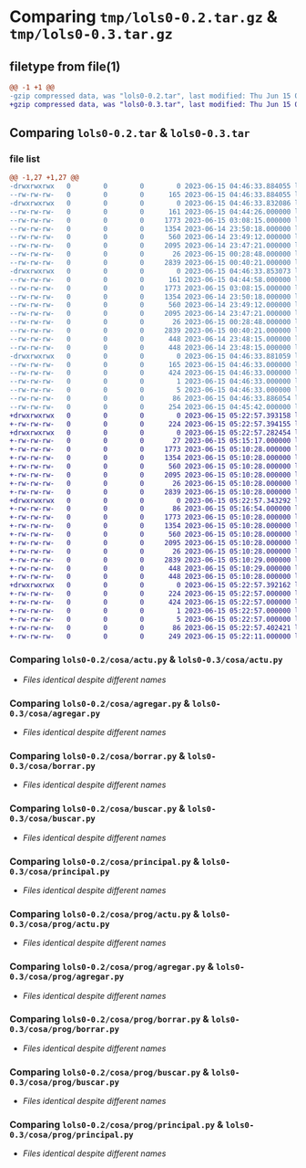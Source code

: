 # Comparing `tmp/lols0-0.2.tar.gz` & `tmp/lols0-0.3.tar.gz`

## filetype from file(1)

```diff
@@ -1 +1 @@
-gzip compressed data, was "lols0-0.2.tar", last modified: Thu Jun 15 04:46:33 2023, max compression
+gzip compressed data, was "lols0-0.3.tar", last modified: Thu Jun 15 05:22:57 2023, max compression
```

## Comparing `lols0-0.2.tar` & `lols0-0.3.tar`

### file list

```diff
@@ -1,27 +1,27 @@
-drwxrwxrwx   0        0        0        0 2023-06-15 04:46:33.884055 lols0-0.2/
--rw-rw-rw-   0        0        0      165 2023-06-15 04:46:33.884055 lols0-0.2/PKG-INFO
-drwxrwxrwx   0        0        0        0 2023-06-15 04:46:33.832086 lols0-0.2/cosa/
--rw-rw-rw-   0        0        0      161 2023-06-15 04:44:26.000000 lols0-0.2/cosa/__init__.py
--rw-rw-rw-   0        0        0     1773 2023-06-15 03:08:15.000000 lols0-0.2/cosa/actu.py
--rw-rw-rw-   0        0        0     1354 2023-06-14 23:50:18.000000 lols0-0.2/cosa/agregar.py
--rw-rw-rw-   0        0        0      560 2023-06-14 23:49:12.000000 lols0-0.2/cosa/borrar.py
--rw-rw-rw-   0        0        0     2095 2023-06-14 23:47:21.000000 lols0-0.2/cosa/buscar.py
--rw-rw-rw-   0        0        0       26 2023-06-15 00:28:48.000000 lols0-0.2/cosa/mian.py
--rw-rw-rw-   0        0        0     2839 2023-06-15 00:40:21.000000 lols0-0.2/cosa/principal.py
-drwxrwxrwx   0        0        0        0 2023-06-15 04:46:33.853073 lols0-0.2/cosa/prog/
--rw-rw-rw-   0        0        0      161 2023-06-15 04:44:58.000000 lols0-0.2/cosa/prog/__init__.py
--rw-rw-rw-   0        0        0     1773 2023-06-15 03:08:15.000000 lols0-0.2/cosa/prog/actu.py
--rw-rw-rw-   0        0        0     1354 2023-06-14 23:50:18.000000 lols0-0.2/cosa/prog/agregar.py
--rw-rw-rw-   0        0        0      560 2023-06-14 23:49:12.000000 lols0-0.2/cosa/prog/borrar.py
--rw-rw-rw-   0        0        0     2095 2023-06-14 23:47:21.000000 lols0-0.2/cosa/prog/buscar.py
--rw-rw-rw-   0        0        0       26 2023-06-15 00:28:48.000000 lols0-0.2/cosa/prog/mian.py
--rw-rw-rw-   0        0        0     2839 2023-06-15 00:40:21.000000 lols0-0.2/cosa/prog/principal.py
--rw-rw-rw-   0        0        0      448 2023-06-14 23:48:15.000000 lols0-0.2/cosa/prog/ver_datos.py
--rw-rw-rw-   0        0        0      448 2023-06-14 23:48:15.000000 lols0-0.2/cosa/ver_datos.py
-drwxrwxrwx   0        0        0        0 2023-06-15 04:46:33.881059 lols0-0.2/lols0.egg-info/
--rw-rw-rw-   0        0        0      165 2023-06-15 04:46:33.000000 lols0-0.2/lols0.egg-info/PKG-INFO
--rw-rw-rw-   0        0        0      424 2023-06-15 04:46:33.000000 lols0-0.2/lols0.egg-info/SOURCES.txt
--rw-rw-rw-   0        0        0        1 2023-06-15 04:46:33.000000 lols0-0.2/lols0.egg-info/dependency_links.txt
--rw-rw-rw-   0        0        0        5 2023-06-15 04:46:33.000000 lols0-0.2/lols0.egg-info/top_level.txt
--rw-rw-rw-   0        0        0       86 2023-06-15 04:46:33.886054 lols0-0.2/setup.cfg
--rw-rw-rw-   0        0        0      254 2023-06-15 04:45:42.000000 lols0-0.2/setup.py
+drwxrwxrwx   0        0        0        0 2023-06-15 05:22:57.393158 lols0-0.3/
+-rw-rw-rw-   0        0        0      224 2023-06-15 05:22:57.394155 lols0-0.3/PKG-INFO
+drwxrwxrwx   0        0        0        0 2023-06-15 05:22:57.282454 lols0-0.3/cosa/
+-rw-rw-rw-   0        0        0       27 2023-06-15 05:15:17.000000 lols0-0.3/cosa/__init__.py
+-rw-rw-rw-   0        0        0     1773 2023-06-15 05:10:28.000000 lols0-0.3/cosa/actu.py
+-rw-rw-rw-   0        0        0     1354 2023-06-15 05:10:28.000000 lols0-0.3/cosa/agregar.py
+-rw-rw-rw-   0        0        0      560 2023-06-15 05:10:28.000000 lols0-0.3/cosa/borrar.py
+-rw-rw-rw-   0        0        0     2095 2023-06-15 05:10:28.000000 lols0-0.3/cosa/buscar.py
+-rw-rw-rw-   0        0        0       26 2023-06-15 05:10:28.000000 lols0-0.3/cosa/mian.py
+-rw-rw-rw-   0        0        0     2839 2023-06-15 05:10:28.000000 lols0-0.3/cosa/principal.py
+drwxrwxrwx   0        0        0        0 2023-06-15 05:22:57.343292 lols0-0.3/cosa/prog/
+-rw-rw-rw-   0        0        0       86 2023-06-15 05:16:54.000000 lols0-0.3/cosa/prog/__init__.py
+-rw-rw-rw-   0        0        0     1773 2023-06-15 05:10:28.000000 lols0-0.3/cosa/prog/actu.py
+-rw-rw-rw-   0        0        0     1354 2023-06-15 05:10:28.000000 lols0-0.3/cosa/prog/agregar.py
+-rw-rw-rw-   0        0        0      560 2023-06-15 05:10:28.000000 lols0-0.3/cosa/prog/borrar.py
+-rw-rw-rw-   0        0        0     2095 2023-06-15 05:10:28.000000 lols0-0.3/cosa/prog/buscar.py
+-rw-rw-rw-   0        0        0       26 2023-06-15 05:10:28.000000 lols0-0.3/cosa/prog/mian.py
+-rw-rw-rw-   0        0        0     2839 2023-06-15 05:10:29.000000 lols0-0.3/cosa/prog/principal.py
+-rw-rw-rw-   0        0        0      448 2023-06-15 05:10:29.000000 lols0-0.3/cosa/prog/ver_datos.py
+-rw-rw-rw-   0        0        0      448 2023-06-15 05:10:28.000000 lols0-0.3/cosa/ver_datos.py
+drwxrwxrwx   0        0        0        0 2023-06-15 05:22:57.392162 lols0-0.3/lols0.egg-info/
+-rw-rw-rw-   0        0        0      224 2023-06-15 05:22:57.000000 lols0-0.3/lols0.egg-info/PKG-INFO
+-rw-rw-rw-   0        0        0      424 2023-06-15 05:22:57.000000 lols0-0.3/lols0.egg-info/SOURCES.txt
+-rw-rw-rw-   0        0        0        1 2023-06-15 05:22:57.000000 lols0-0.3/lols0.egg-info/dependency_links.txt
+-rw-rw-rw-   0        0        0        5 2023-06-15 05:22:57.000000 lols0-0.3/lols0.egg-info/top_level.txt
+-rw-rw-rw-   0        0        0       86 2023-06-15 05:22:57.402421 lols0-0.3/setup.cfg
+-rw-rw-rw-   0        0        0      249 2023-06-15 05:22:11.000000 lols0-0.3/setup.py
```

### Comparing `lols0-0.2/cosa/actu.py` & `lols0-0.3/cosa/actu.py`

 * *Files identical despite different names*

### Comparing `lols0-0.2/cosa/agregar.py` & `lols0-0.3/cosa/agregar.py`

 * *Files identical despite different names*

### Comparing `lols0-0.2/cosa/borrar.py` & `lols0-0.3/cosa/borrar.py`

 * *Files identical despite different names*

### Comparing `lols0-0.2/cosa/buscar.py` & `lols0-0.3/cosa/buscar.py`

 * *Files identical despite different names*

### Comparing `lols0-0.2/cosa/principal.py` & `lols0-0.3/cosa/principal.py`

 * *Files identical despite different names*

### Comparing `lols0-0.2/cosa/prog/actu.py` & `lols0-0.3/cosa/prog/actu.py`

 * *Files identical despite different names*

### Comparing `lols0-0.2/cosa/prog/agregar.py` & `lols0-0.3/cosa/prog/agregar.py`

 * *Files identical despite different names*

### Comparing `lols0-0.2/cosa/prog/borrar.py` & `lols0-0.3/cosa/prog/borrar.py`

 * *Files identical despite different names*

### Comparing `lols0-0.2/cosa/prog/buscar.py` & `lols0-0.3/cosa/prog/buscar.py`

 * *Files identical despite different names*

### Comparing `lols0-0.2/cosa/prog/principal.py` & `lols0-0.3/cosa/prog/principal.py`

 * *Files identical despite different names*

